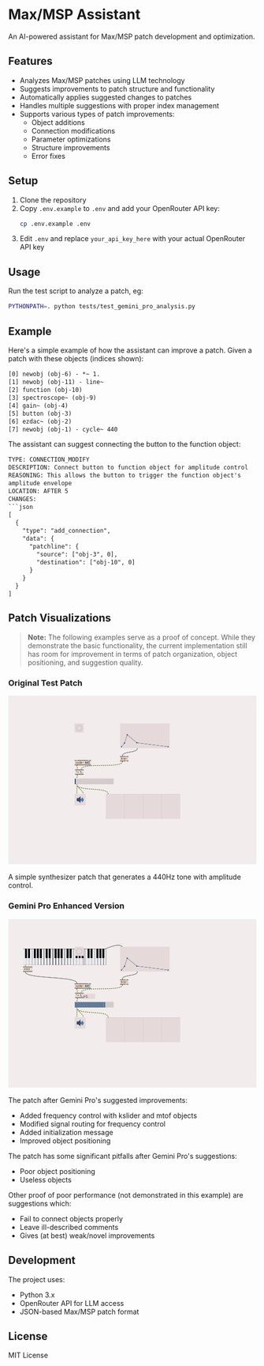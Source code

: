 # Max/MSP Assistant

An AI-powered assistant for Max/MSP patch development and optimization.

## Features

- Analyzes Max/MSP patches using LLM technology
- Suggests improvements to patch structure and functionality
- Automatically applies suggested changes to patches
- Handles multiple suggestions with proper index management
- Supports various types of patch improvements:
  - Object additions
  - Connection modifications
  - Parameter optimizations
  - Structure improvements
  - Error fixes

## Setup

1. Clone the repository
2. Copy `.env.example` to `.env` and add your OpenRouter API key:
   ```bash
   cp .env.example .env
   ```
3. Edit `.env` and replace `your_api_key_here` with your actual OpenRouter API key

## Usage

Run the test script to analyze a patch, eg:

```bash
PYTHONPATH=. python tests/test_gemini_pro_analysis.py
```

## Example

Here's a simple example of how the assistant can improve a patch. Given a patch with these objects (indices shown):

```
[0] newobj (obj-6) - *~ 1.
[1] newobj (obj-11) - line~
[2] function (obj-10)
[3] spectroscope~ (obj-9)
[4] gain~ (obj-4)
[5] button (obj-3)
[6] ezdac~ (obj-2)
[7] newobj (obj-1) - cycle~ 440
```

The assistant can suggest connecting the button to the function object:

````
TYPE: CONNECTION_MODIFY
DESCRIPTION: Connect button to function object for amplitude control
REASONING: This allows the button to trigger the function object's amplitude envelope
LOCATION: AFTER 5
CHANGES:
```json
[
  {
    "type": "add_connection",
    "data": {
      "patchline": {
        "source": ["obj-3", 0],
        "destination": ["obj-10", 0]
      }
    }
  }
]
````

## Patch Visualizations

> **Note:** The following examples serve as a proof of concept. While they demonstrate the basic functionality, the current implementation still has room for improvement in terms of patch organization, object positioning, and suggestion quality. 

### Original Test Patch

![Original Test Patch](docs/images/simplePatch.png)

A simple synthesizer patch that generates a 440Hz tone with amplitude control.

### Gemini Pro Enhanced Version

![Gemini Pro Enhanced Patch](docs/images/simplePatch_gemini_pro_suggestion.png)

The patch after Gemini Pro's suggested improvements:

- Added frequency control with kslider and mtof objects
- Modified signal routing for frequency control
- Added initialization message
- Improved object positioning

The patch has some significant pitfalls after Gemini Pro's suggestions:

- Poor object positioning
- Useless objects

Other proof of poor performance (not demonstrated in this example) are suggestions which:

- Fail to connect objects properly
- Leave ill-described comments
- Gives (at best) weak/novel improvements

## Development

The project uses:

- Python 3.x
- OpenRouter API for LLM access
- JSON-based Max/MSP patch format

## License

MIT License
